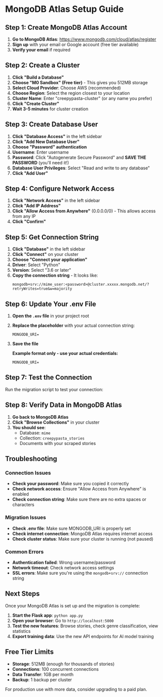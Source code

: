 # MongoDB Atlas Setup Guide

## Step 1: Create MongoDB Atlas Account

1. **Go to MongoDB Atlas**: https://www.mongodb.com/cloud/atlas/register
2. **Sign up** with your email or Google account (free tier available)
3. **Verify your email** if required

## Step 2: Create a Cluster

1. **Click "Build a Database"**
2. **Choose "M0 Sandbox" (Free tier)** - This gives you 512MB storage
3. **Select Cloud Provider**: Choose AWS (recommended)
4. **Choose Region**: Select the region closest to your location
5. **Cluster Name**: Enter "creepypasta-cluster" (or any name you prefer)
6. **Click "Create Cluster"**
7. **Wait 3-5 minutes** for cluster creation

## Step 3: Create Database User

1. **Click "Database Access"** in the left sidebar
2. **Click "Add New Database User"**
3. **Choose "Password" authentication**
4. **Username**: Enter username
5. **Password**: Click "Autogenerate Secure Password" and **SAVE THE PASSWORD** (you'll need it!)
6. **Database User Privileges**: Select "Read and write to any database"
7. **Click "Add User"**

## Step 4: Configure Network Access

1. **Click "Network Access"** in the left sidebar
2. **Click "Add IP Address"**
3. **Click "Allow Access from Anywhere"** (0.0.0.0/0) - This allows access from any IP
4. **Click "Confirm"**

## Step 5: Get Connection String

1. **Click "Database"** in the left sidebar
2. **Click "Connect"** on your cluster
3. **Choose "Connect your application"**
4. **Driver**: Select "Python"
5. **Version**: Select "3.6 or later"
6. **Copy the connection string** - It looks like:
   ```
   mongodb+srv://mime_user:<password>@cluster.xxxxx.mongodb.net/?retryWrites=true&w=majority
   ```

## Step 6: Update Your .env File

1. **Open the `.env` file** in your project root
2. **Replace the placeholder** with your actual connection string:
   ```
   MONGODB_URI=
   ```
3. **Save the file**

   **Example format only - use your actual credentials:**
   ```
   MONGODB_URI=
   ```

## Step 7: Test the Connection

Run the migration script to test your connection:

## Step 8: Verify Data in MongoDB Atlas

1. **Go back to MongoDB Atlas**
2. **Click "Browse Collections"** in your cluster
3. **You should see**:
   - Database: `mime`
   - Collection: `creepypasta_stories`
   - Documents with your scraped stories

## Troubleshooting

### Connection Issues
- **Check your password**: Make sure you copied it correctly
- **Check network access**: Ensure "Allow Access from Anywhere" is enabled
- **Check connection string**: Make sure there are no extra spaces or characters

### Migration Issues
- **Check .env file**: Make sure MONGODB_URI is properly set
- **Check internet connection**: MongoDB Atlas requires internet access
- **Check cluster status**: Make sure your cluster is running (not paused)

### Common Errors
- **Authentication failed**: Wrong username/password
- **Network timeout**: Check network access settings
- **SSL errors**: Make sure you're using the `mongodb+srv://` connection string

## Next Steps

Once your MongoDB Atlas is set up and the migration is complete:

1. **Start the Flask app**: `python app.py`
2. **Open your browser**: Go to `http://localhost:5000`
3. **Test the new features**: Browse stories, check genre classification, view statistics
4. **Export training data**: Use the new API endpoints for AI model training

## Free Tier Limits

- **Storage**: 512MB (enough for thousands of stories)
- **Connections**: 100 concurrent connections
- **Data Transfer**: 1GB per month
- **Backup**: 1 backup per cluster

For production use with more data, consider upgrading to a paid plan.
